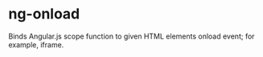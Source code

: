 # ng-onload
Binds Angular.js scope function to given HTML elements onload event; for example, iframe.
